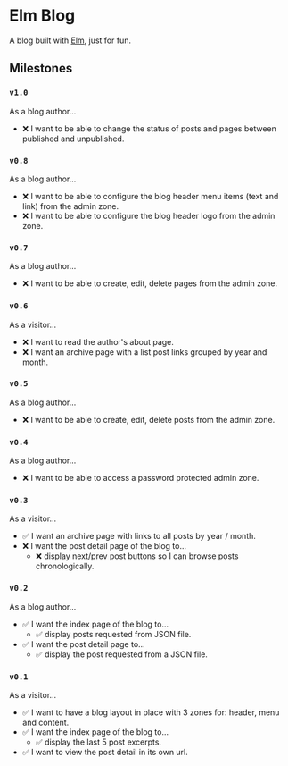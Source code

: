 # Elm Blog
A blog built with [Elm](http://elm-lang.org/), just for fun.

## Milestones

### `v1.0`
As a blog author...
- ❌ I want to be able to change the status of posts and pages between published and unpublished.

### `v0.8`
As a blog author...
- ❌ I want to be able to configure the blog header menu items (text and link) from the admin zone.
- ❌ I want to be able to configure the blog header logo from the admin zone.

### `v0.7`
As a blog author...
- ❌ I want to be able to create, edit, delete pages from the admin zone.

### `v0.6`
As a visitor...
- ❌ I want to read the author's about page.
- ❌ I want an archive page with a list post links grouped by year and month.

### `v0.5`
As a blog author...
- ❌ I want to be able to create, edit, delete posts from the admin zone.

### `v0.4`
As a blog author...
- ❌ I want to be able to access a password protected admin zone.

### `v0.3`
As a visitor...
- ✅ I want an archive page with links to all posts by year / month.
- ❌ I want the post detail page of the blog to...
  - ❌ display next/prev post buttons so I can browse posts chronologically.

### `v0.2`
As a blog author...
- ✅ I want the index page of the blog to...
  - ✅ display posts requested from JSON file.
- ✅ I want the post detail page to...
  - ✅ display the post requested from a JSON file.

### `v0.1`
As a visitor...
- ✅ I want to have a blog layout in place with 3 zones for: header, menu and content.
- ✅ I want the index page of the blog to...
  - ✅ display the last 5 post excerpts.
- ✅ I want to view the post detail in its own url.

